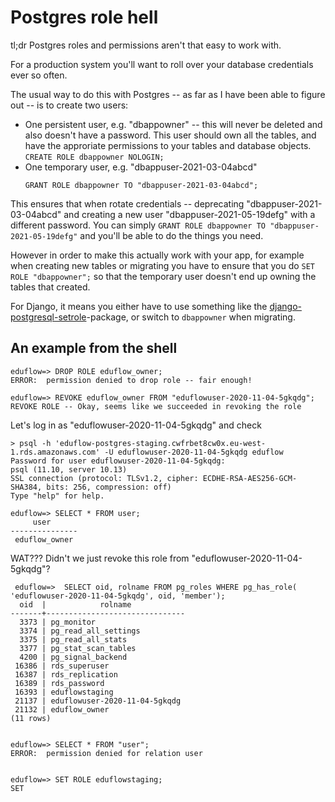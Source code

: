Postgres role hell
==================
tl;dr Postgres roles and permissions aren't that easy to work with.

For a production system you'll want to roll over your database credentials ever so often.

The usual way to do this with Postgres -- as far as I have been able to figure out -- is to
create two users:

- One persistent user, e.g. "dbappowner" -- this will never be deleted and also doesn't have a password.
  This user should own all the tables, and have the approriate permissions to your tables and database objects.
  ```CREATE ROLE dbappowner NOLOGIN;```
- One temporary user, e.g. "dbappuser-2021-03-04abcd"
  ```CREATE ROLE "dbappuser-2021-03-04abcd" PASSWORD 'zyxwvutsr' LOGIN;
  GRANT ROLE dbappowner TO "dbappuser-2021-03-04abcd";
  ```

This ensures that when rotate credentials -- deprecating "dbappuser-2021-03-04abcd" and creating a new
user "dbappuser-2021-05-19defg" with a different password. You can simply `GRANT ROLE dbappowner TO "dbappuser-2021-05-19defg"`
and you'll be able to do the things you need.

However in order to make this actually work with your app, for example when creating new tables or migrating
you have to ensure that you do `SET ROLE "dbappowner";` so that the temporary user doesn't end up owning the tables that created.

For Django, it means you either have to use something like the [django-postgresql-setrole]-package, or switch
to `dbappowner` when migrating.


An example from the shell
-------------------------

    eduflow=> DROP ROLE eduflow_owner;
    ERROR:  permission denied to drop role -- fair enough!
    
    eduflow=> REVOKE eduflow_owner FROM "eduflowuser-2020-11-04-5gkqdg";
    REVOKE ROLE -- Okay, seems like we succeeded in revoking the role

Let's log in as "eduflowuser-2020-11-04-5gkqdg" and check

    > psql -h 'eduflow-postgres-staging.cwfrbet8cw0x.eu-west-1.rds.amazonaws.com' -U eduflowuser-2020-11-04-5gkqdg eduflow
    Password for user eduflowuser-2020-11-04-5gkqdg:
    psql (11.10, server 10.13)
    SSL connection (protocol: TLSv1.2, cipher: ECDHE-RSA-AES256-GCM-SHA384, bits: 256, compression: off)
    Type "help" for help.
    
    eduflow=> SELECT * FROM user;
         user
    ---------------
     eduflow_owner

WAT??? Didn't we just revoke this role from "eduflowuser-2020-11-04-5gkqdg"?

     eduflow=>  SELECT oid, rolname FROM pg_roles WHERE pg_has_role( 'eduflowuser-2020-11-04-5gkqdg', oid, 'member');
      oid  |            rolname
    -------+-------------------------------
      3373 | pg_monitor
      3374 | pg_read_all_settings
      3375 | pg_read_all_stats
      3377 | pg_stat_scan_tables
      4200 | pg_signal_backend
     16386 | rds_superuser
     16387 | rds_replication
     16389 | rds_password
     16393 | eduflowstaging
     21137 | eduflowuser-2020-11-04-5gkqdg
     21132 | eduflow_owner
    (11 rows)


    eduflow=> SELECT * FROM "user";
    ERROR:  permission denied for relation user


    eduflow=> SET ROLE eduflowstaging;
    SET

[django-postgresql-setrole]: https://github.com/jdelic/django-postgresql-setrole
